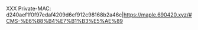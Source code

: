 XXX
Private-MAC: d240aef1f0f97edaf4209d6ef912c98168b2a46c|https://maple.690420.xyz/#CMS-%E6%88%B4%E7%B1%B3%E5%AE%89

